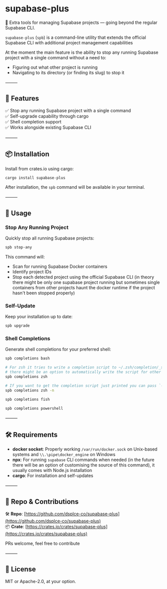 # supabase-plus

🚀 Extra tools for managing Supabase projects — going beyond the regular Supabase CLI.

`supabase-plus` (`spb`) is a command-line utility that extends the official Supabase CLI with additional project management capabilities

At the moment the main feature is the ability to stop any running Supabase project with a single command without a need to:

- Figuring out what other project is running
- Navigating to its directory (or finding its slug) to stop it

⸻

## 🖤 Features

✅ Stop any running Supabase project with a single command<br>
✅ Self-upgrade capability through cargo<br>
✅ Shell completion support<br>
✅ Works alongside existing Supabase CLI<br>

⸻

## 📦 Installation

Install from crates.io using cargo:

```bash
cargo install supabase-plus
```

After installation, the `spb` command will be available in your terminal.

⸻

## 🧪 Usage

### Stop Any Running Project

Quickly stop all running Supabase projects:

```bash
spb stop-any
```

This command will:

- Scan for running Supabase Docker containers
- Identify project IDs
- Stop each detected project using the official Supabase CLI (in theory there might be only one
  supabase project running but sometimes single containers from other projects haunt the docker
  runtime if the project hasn't been stopped properly)

### Self-Update

Keep your installation up to date:

```bash
spb upgrade
```

### Shell Completions

Generate shell completions for your preferred shell:

```bash
spb completions bash

# For zsh it tries to write a completion script to ~/.zsh/completion/_spb path by default in future
# there might be an option to automatically write the script for other shells too
spb completions zsh

# If you want to get the completion script just printed you can pass `-n` flag
spb completions zsh -n

spb completions fish

spb completions powershell
```

⸻

## 🛠️ Requirements

- **docker socket**: Properly working `/var/run/docker.sock` on Unix-based systems and `\\.\pipe\docker_engine` on Windows
- **npx**: For running `supabase` CLI commands when needed (in the future there will be an option of customising the source of this command), it usually comes with Node.js installation
- **cargo**: For installation and self-updates

⸻

## 📁 Repo & Contributions

🛠️ **Repo**: [https://github.com/dsplce-co/supabase-plus](https://github.com/dsplce-co/supabase-plus)<br>
📦 **Crate**: [https://crates.io/crates/supabase-plus](https://crates.io/crates/supabase-plus)

PRs welcome, feel free to contribute

⸻

## 📄 License

MIT or Apache-2.0, at your option.
